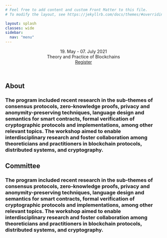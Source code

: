```yaml
---
# Feel free to add content and custom Front Matter to this file.
# To modify the layout, see https://jekyllrb.com/docs/themes/#overriding-theme-defaults

layout: splash
classes: wide
sidebar:
  nav: "menu"
--- 
```


<head>
<link rel="stylesheet" href="/css/main.css">
</head>

<body>
        <!-- Masthead-->
        <header class="masthead">
            <div class="container">
                <div class="masthead-subheading">19. May - 07. July 2021</div>
                <div class="masthead-heading text-uppercase">Theory and Practice of Blockchains</div>
                <a class="btn btn-primary btn-xl text-uppercase js-scroll-trigger" href="#services">Register</a>
            </div>
        </header>
         <!-- About-->
        <section class="page-section" id="about">
            <div class="container">
                <div class="text-center">
                    <h2 class="section-heading text-uppercase">About</h2>
                    <h3 class="section-subheading text-muted">The program included recent research in the sub-themes of consensus protocols, zero-knowledge proofs, privacy and anonymity-preserving techniques, language design and semantics for smart contracts, formal verification of cryptographic protocols and implementations, among other relevant topics. The workshop aimed to enable interdisciplinary research and foster collaboration among theoreticians and practitioners in blockchain protocols, distributed systems, and cryptography.</h3>
                </div>
            </div>
        </section>
        <!-- Committee-->
        <section class="page-section" id="about">
            <div class="container">
                <div class="text-center">
                    <h2 class="section-heading text-uppercase">Committee</h2>
                    <h3 class="section-subheading text-muted">The program included recent research in the sub-themes of consensus protocols, zero-knowledge proofs, privacy and anonymity-preserving techniques, language design and semantics for smart contracts, formal verification of cryptographic protocols and implementations, among other relevant topics. The workshop aimed to enable interdisciplinary research and foster collaboration among theoreticians and practitioners in blockchain protocols, distributed systems, and cryptography.</h3>
                </div>
            </div>
        </section>
</body>